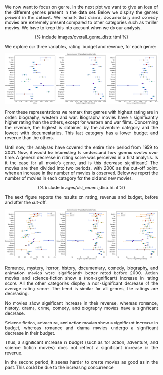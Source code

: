 <p align="justify"> We now want to focus on genre. In the next plot we want to give an idea of the different genres present in the data set. Below we display the genres present in the dataset. We remark that drama, documentary and comedy movies are extremely present compared to other categories such as thriller movies. We have to keep this into account when we do our analysis. </p>
  
<center>
  {% include images/overall_genre_distr.html %}
</center>
  
We explore our three variables, rating, budget and revenue, for each genre:
  
<p align="center">
  <img src="images/RRB_genre_CIs.png" />
</p>
  
<p align="justify"> From these representations we remark that genres with highest rating are in order: biography, western and war. Biography movies have a significantly higher rating than the others, except for western and war films. Concerning the revenue, the highest is obtained by the adventure category and the lowest with documentaries. This last category has a lower budget and revenue than the others.</p>
  
<p align="justify">Until now, the analyses have covered the entire time period from 1959 to 2021. Now, it would be interesting to understand how genres evolve over time. A general decrease in rating score was perceived in a first analysis. Is it the case for all movie’s genre, and is this decrease significant? The movies are then divided into two periods, with 2000 as the cut-off point, when an increase in the number of movies is observed. Below we report the number of movies in each category for the old and new movies.</p>

<center>
  {% include images/old_recent_distr.html %}
</center>
  
<p align="justify">The next figure reports the results on rating, revenue and budget, before and after the cut-off.</p>
  
<p align="center">
  <img src="images/old_recent_CIs.png" />
</p>
  
<p align="justify"> Romance, mystery, horror, history, documentary, comedy, biography, and animation movies were significantly better rated before 2000. Action movies and science-fiction show a (non-significant)  increase in rating score. All the other categories display a non-significant decrease of the average rating score.  The trend is similar for all genres, the ratings are decreasing.</p>
  
<p align="justify"> No movies show significant increase in their revenue, whereas romance, history, drama, crime, comedy, and biography movies have a significant decrease.</p>

<p align="justify"> Science fiction, adventure, and action movies show a significant increase in budget, whereas romance and drama movies undergo a significant decrease in their budget. </p>

<p align="justify"> Thus, a significant increase in budget (such as for action, adventure, and science fiction movies) does not reflect a significant increase in the revenue.</p>

<p align="justify"> In the second period, it seems harder to create movies as good as in the past. This could be due to the increasing concurrence. </p>
